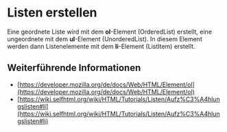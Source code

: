 # Listen erstellen
Eine geordnete Liste wird mit dem **ol**-Element (OrderedList) erstellt, eine ungeordnete mit dem **ul**-Element (UnorderedList). In diesem Element werden dann Listenelemente mit dem **li**-Element (ListItem) erstellt.

## Weiterführende Informationen
- [https://developer.mozilla.org/de/docs/Web/HTML/Element/ol](https://developer.mozilla.org/de/docs/Web/HTML/Element/ol)
- [https://wiki.selfhtml.org/wiki/HTML/Tutorials/Listen/Aufz%C3%A4hlungslisten#li](https://wiki.selfhtml.org/wiki/HTML/Tutorials/Listen/Aufz%C3%A4hlungslisten#li)
